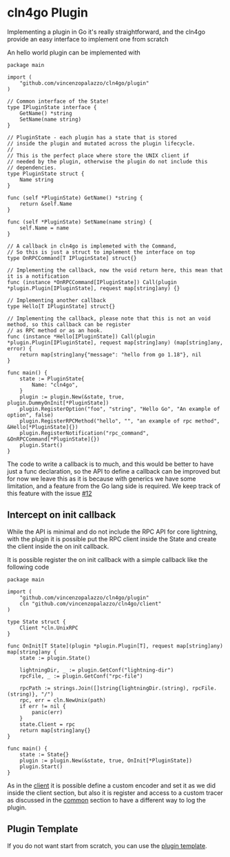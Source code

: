# cln4go Plugin

Implementing a plugin in Go it's really straightforward, and the cln4go provide 
an easy interface to implement one from scratch

An hello world plugin can be implemented with

```golang
package main

import (
    "github.com/vincenzopalazzo/cln4go/plugin"
)

// Common interface of the State!
type IPluginState interface {
    GetName() *string
    SetName(name string)
}

// PluginState - each plugin has a state that is stored 
// inside the plugin and mutated across the plugin lifecycle.
//
// This is the perfect place where store the UNIX client if 
// needed by the plugin, otherwise the plugin do not include this 
// dependencies.
type PluginState struct {
    Name string
}

func (self *PluginState) GetName() *string {
    return &self.Name
}

func (self *PluginState) SetName(name string) {
    self.Name = name
}

// A callback in cln4go is implemeted with the Command,
// So this is just a struct to implement the interface on top
type OnRPCCommand[T IPluginState] struct{}

// Implementing the callback, now the void return here, this mean that it is a notification
func (instance *OnRPCCommand[IPluginState]) Call(plugin *plugin.Plugin[IPluginState], request map[string]any) {}

// Implementing another callback
type Hello[T IPluginState] struct{}

// Implementing the callback, please note that this is not an void method, so this callback can be register 
// as RPC method or as an hook.
func (instance *Hello[IPluginState]) Call(plugin *plugin.Plugin[IPluginState], request map[string]any) (map[string]any, error) {
    return map[string]any{"message": "hello from go 1.18"}, nil
}

func main() {
    state := PluginState{
        Name: "cln4go",
    }
    plugin := plugin.New(&state, true, plugin.DummyOnInit[*PluginState])
    plugin.RegisterOption("foo", "string", "Hello Go", "An example of option", false)
    plugin.RegisterRPCMethod("hello", "", "an example of rpc method", &Hello[*PluginState]{})
    plugin.RegisterNotification("rpc_command", &OnRPCCommand[*PluginState]{})
    plugin.Start()
}
```

The code to write a callback is to much, and this would be better to have just a func declaration, 
so the API to define a callback can be improved but for now we leave this as it is because with generics
we have some limitation, and a feature from the Go lang side is required. We keep track of this feature 
with the issue [#12](https://github.com/vincenzopalazzo/cln4go/issues/12)

## Intercept on init callback

While the API is minimal and do not include the RPC API for core lightning, with the plugin
it is possible put the RPC client inside the State and create the client inside the on init callback.

It is possible register the on init callback with a simple callback like the following code

```golang
package main

import (
    "github.com/vincenzopalazzo/cln4go/plugin"
    cln "github.com/vincenzopalazzo/cln4go/client"
)

type State struct {
    Client *cln.UnixRPC
}

func OnInit[T State](plugin *plugin.Plugin[T], request map[string]any) map[string]any {
    state := plugin.State()

    lightningDir, _ := plugin.GetConf("lightning-dir")
    rpcFile, _ := plugin.GetConf("rpc-file")

    rpcPath := strings.Join([]string{lightningDir.(string), rpcFile.(string)}, "/")
    rpc, err = cln.NewUnix(path)
    if err != nil {
        panic(err)
    }
    state.Client = rpc
    return map[string]any{}
}

func main() {
    state := State{}
    plugin := plugin.New(&state, true, OnInit[*PluginState])
    plugin.Start()
}
```

As in the [client](./client.md) it is possible define a custom encoder and set it as we did inside 
the client section, but also it is register and access to a custom tracer as discussed in the [common](./common.md)
section to have a different way to log the plugin.

## Plugin Template

If you do not want start from scratch, you can use the [plugin template](https://github.com/coffee-tools/cln4go.plugin).
